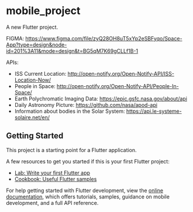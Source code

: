 # mobile_project

A new Flutter project.

FIGMA: https://www.figma.com/file/zyQ28OH8uT5xYp2eSBFyqo/Space-App?type=design&node-id=201%3A11&mode=design&t=BG5qM7K69gCLLf1B-1

APIs:
- ISS Current Location: http://open-notify.org/Open-Notify-API/ISS-Location-Now/
- People in Space: http://open-notify.org/Open-Notify-API/People-In-Space/
- Earth Polychromatic Imaging Data: https://epic.gsfc.nasa.gov/about/api
- Daily Astronomy Picture: https://github.com/nasa/apod-api
- Information about bodies in the Solar System: https://api.le-systeme-solaire.net/en/

## Getting Started

This project is a starting point for a Flutter application.

A few resources to get you started if this is your first Flutter project:

- [Lab: Write your first Flutter app](https://docs.flutter.dev/get-started/codelab)
- [Cookbook: Useful Flutter samples](https://docs.flutter.dev/cookbook)

For help getting started with Flutter development, view the
[online documentation](https://docs.flutter.dev/), which offers tutorials,
samples, guidance on mobile development, and a full API reference.

